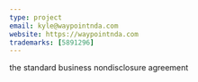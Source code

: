 ```yaml
---
type: project
email: kyle@waypointnda.com
website: https://waypointnda.com
trademarks: [5891296]
---
```


the standard business nondisclosure agreement
